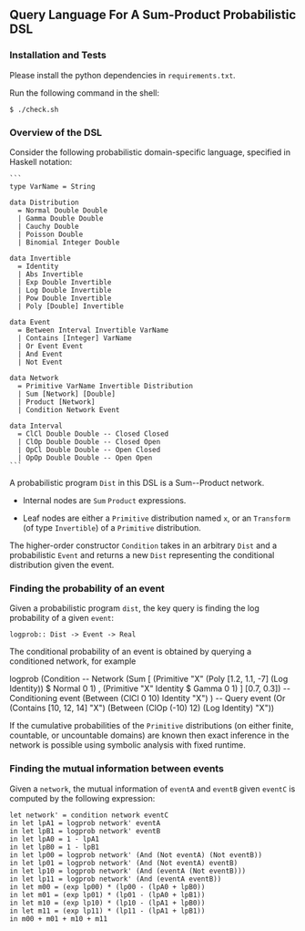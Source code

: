 ## Query Language For A Sum-Product Probabilistic DSL

### Installation and Tests

Please install the python dependencies in `requirements.txt`.

Run the following command in the shell:

    $ ./check.sh

### Overview of the DSL

Consider the following probabilistic domain-specific language, specified
in Haskell notation:

    ```
    type VarName = String

    data Distribution
      = Normal Double Double
      | Gamma Double Double
      | Cauchy Double
      | Poisson Double
      | Binomial Integer Double

    data Invertible
      = Identity
      | Abs Invertible
      | Exp Double Invertible
      | Log Double Invertible
      | Pow Double Invertible
      | Poly [Double] Invertible

    data Event
      = Between Interval Invertible VarName
      | Contains [Integer] VarName
      | Or Event Event
      | And Event
      | Not Event

    data Network
      = Primitive VarName Invertible Distribution
      | Sum [Network] [Double]
      | Product [Network]
      | Condition Network Event

    data Interval
      = ClCl Double Double -- Closed Closed
      | ClOp Double Double -- Closed Open
      | OpCl Double Double -- Open Closed
      | OpOp Double Double -- Open Open
    ```

A probabilistic program `Dist` in this DSL is a Sum--Product network.

  - Internal nodes are `Sum` `Product` expressions.

  - Leaf nodes are either a `Primitive` distribution named `x`, or an
    `Transform` (of type `Invertible`) of a `Primitive` distribution.

The higher-order constructor `Condition` takes in an arbitrary `Dist`
and a probabilistic `Event` and returns a new `Dist` representing the
conditional distribution given the event.

### Finding the probability of an event

Given a probabilistic program `dist`, the key query is finding the log
probability of a given `event`:

    logprob:: Dist -> Event -> Real

The conditional probability of an event is obtained by querying a conditioned
network, for example

  logprob
    (Condition
        -- Network
       (Sum
          [ (Primitive "X"
              (Poly [1.2, 1.1, -7] (Log Identity)) $ Normal 0 1)
          , (Primitive "X" Identity $ Gamma 0 1)
          ]
          [0.7, 0.3])
        -- Conditioning event
       (Between (ClCl 0 10) Identity "X") )
    -- Query event
    (Or (Contains [10, 12, 14] "X") (Between (ClOp (-10) 12) (Log Identity) "X"))

If the cumulative probabilities of the `Primitive` distributions (on either
finite, countable, or uncountable domains) are known then exact inference in the
network is possible using symbolic analysis with fixed runtime.

### Finding the mutual information between events

Given a `network`, the mutual information of `eventA` and `eventB`
given `eventC` is computed by the following expression:

    let network' = condition network eventC
    in let lpA1 = logprob network' eventA
    in let lpB1 = logprob network' eventB
    in let lpA0 = 1 - lpA1
    in let lpB0 = 1 - lpB1
    in let lp00 = logprob network' (And (Not eventA) (Not eventB))
    in let lp01 = logprob network' (And (Not eventA) eventB)
    in let lp10 = logprob network' (And (eventA (Not eventB)))
    in let lp11 = logprob network' (And (eventA eventB))
    in let m00 = (exp lp00) * (lp00 - (lpA0 + lpB0))
    in let m01 = (exp lp01) * (lp01 - (lpA0 + lpB1))
    in let m10 = (exp lp10) * (lp10 - (lpA1 + lpB0))
    in let m11 = (exp lp11) * (lp11 - (lpA1 + lpB1))
    in m00 + m01 + m10 + m11
